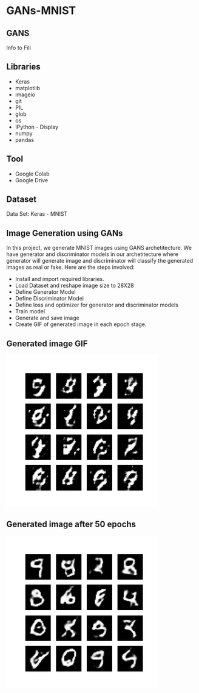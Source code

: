 # GANs-MNIST

## GANS
Info to Fill


## Libraries 
* Keras
* matplotlib
* imageio
* git
* PIL
* glob
* os
* IPython - Display
* numpy
* pandas

## Tool
* Google Colab
* Google Drive

## Dataset
Data Set: Keras - MNIST

## Image Generation using GANs
In this project, we generate MNIST images using GANS archetitecture. We have generator and discriminator models in our archetitecture where generator will generate image and discriminator will classify the generated images as real or fake. Here are the steps involved:
* Install and import required libraries.
* Load Dataset and reshape image size to 28X28
* Define Generator Model
* Define Discriminator Model
* Define loss and optimizer for generator and discriminator models
* Train model
* Generate and save image
* Create GIF of generated image in each epoch stage. 

## Generated image GIF
<img src="https://github.com/bipulsimkhada/GANs-MNIST/blob/main/Image/Generated%20image.gif">

## Generated image after 50 epochs
<img src="https://github.com/bipulsimkhada/GANs-MNIST/blob/main/Image/Generated%20image.png">


